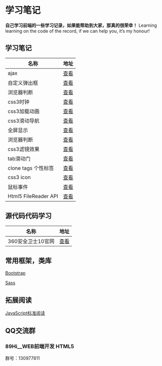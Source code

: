 # 学习笔记

**自己学习前端的一些学习记录，如果能帮助到大家，那真的很荣幸！**
Learning learning on the code of the record, if we can help you, it’s my honour!

## 学习笔记

名称 | 地址
---- | ----
ajax | [查看](https://github.com/dctxf/learn/tree/master/ajax)
自定义弹出框 | [查看](https://github.com/dctxf/learn/tree/master/alert)
浏览器判断 | [查看](https://github.com/dctxf/learn/tree/master/ifbrower)
css3时钟 | [查看](http://dctxf.github.io/learn/clock)
css3加载动画 | [查看](http://dctxf.github.io/learn/css3)
css3滑动导航 | [查看](http://dctxf.github.io/learn/nav)
全屏显示 | [查看](http://dctxf.github.io/learn/fullscreen)
浏览器判断 | [查看](http://dctxf.github.io/learn/browser-determine)
css3滤镜效果 | [查看](http://dctxf.github.io/learn/filter)
tab滑动门 | [查看](http://dctxf.github.io/learn/tab)
clone tags 个性标签 | [查看](http://dctxf.github.io/learn/clone-tag)
css3 icon | [查看](http://dctxf.github.io/learn/css3-icon)
鼠标事件 | [查看](http://dctxf.github.io/learn/mousewheel)
Html5 FileReader API | [查看](http://dctxf.github.io/learn/file-reader)

## 源代码代码学习

名称 | 地址
---- | ----
360安全卫士10官网 | [查看](https://github.com/dctxf/learn/tree/master/360)

## 常用框架，类库

[Bootstrap](http://www.bootcss.com/)

[Sass](http://sass-lang.com/)

## 拓展阅读

[JavaScript标准阅读](https://github.com/yuche/javascript)

## QQ交流群

### 89Hi__WEB前端开发 HTML5

群号：130977811

